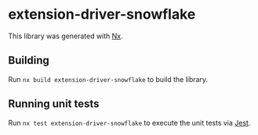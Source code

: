 # extension-driver-snowflake

This library was generated with [Nx](https://nx.dev).

## Building

Run `nx build extension-driver-snowflake` to build the library.

## Running unit tests

Run `nx test extension-driver-snowflake` to execute the unit tests via [Jest](https://jestjs.io).
